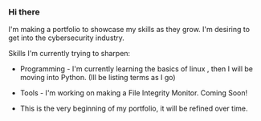 ### Hi there 

I'm making a portfolio to showcase my skills as they grow. 
I'm desiring to get into the cybersecurity industry.


Skills I'm currently trying to sharpen:
* Programming - I'm currently learning the basics of linux , then I will be moving into Python. (Ill be listing terms as I go)
* Tools - I'm working on making a File Integrity Monitor. Coming Soon!

* This is the very beginning of my portfolio, it will be refined over time. 
<!--
**jamesmp22/jamesmp22** is a ✨ _special_ ✨ repository because its `README.md` (this file) appears on your GitHub profile.

Here are some ideas to get you started:

- 🔭 I’m currently working on ...
- 🌱 I’m currently learning ...
- 👯 I’m looking to collaborate on ...
- 🤔 I’m looking for help with ...
- 💬 Ask me about ...
- 📫 How to reach me: ...
- 😄 Pronouns: ...
- ⚡ Fun fact: ...
-->
